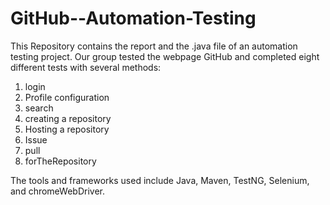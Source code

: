 # GitHub--Automation-Testing

This Repository contains the report and the .java file of an automation testing project. Our group tested the webpage GitHub and completed eight different tests with several methods: 
  
  1. login
  2. Profile configuration
  3. search 
  4. creating a repository
  5. Hosting a repository
  6. Issue
  7. pull
  8. forTheRepository

The tools and frameworks used include Java, Maven, TestNG, Selenium, and chromeWebDriver.
